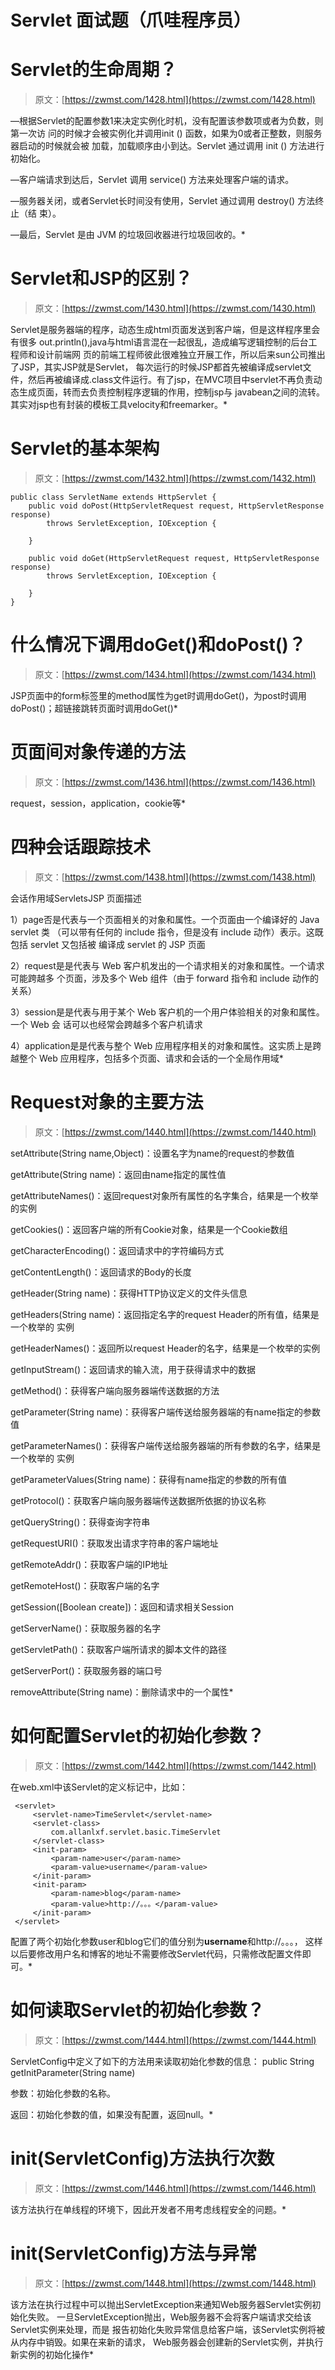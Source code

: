 <!--yml
category: Servlet
date: 0001-01-01 00:00:00
-->

# Servlet 面试题（爪哇程序员）

# Servlet的生命周期？

> 原文：[https://zwmst.com/1428.html](https://zwmst.com/1428.html)

—根据Servlet的配置参数1来决定实例化时机，没有配置该参数项或者为负数，则第一次访 问的时候才会被实例化并调用init () 函数，如果为0或者正整数，则服务器启动的时候就会被 加载，加载顺序由小到达。Servlet 通过调用 init () 方法进行初始化。

—客户端请求到达后，Servlet 调用 service() 方法来处理客户端的请求。

—服务器关闭，或者Servlet长时间没有使用，Servlet 通过调用 destroy() 方法终止（结 束）。

—最后，Servlet 是由 JVM 的垃圾回收器进行垃圾回收的。*


# Servlet和JSP的区别？

> 原文：[https://zwmst.com/1430.html](https://zwmst.com/1430.html)

Servlet是服务器端的程序，动态生成html页面发送到客户端，但是这样程序里会有很多 out.println(),java与html语言混在一起很乱，造成编写逻辑控制的后台工程师和设计前端网 页的前端工程师彼此很难独立开展工作，所以后来sun公司推出了JSP，其实JSP就是Servlet， 每次运行的时候JSP都首先被编译成servlet文件，然后再被编译成.class文件运行。有了jsp，在MVC项目中servlet不再负责动态生成页面，转而去负责控制程序逻辑的作用，控制jsp与 javabean之间的流转。其实对jsp也有封装的模板工具velocity和freemarker。*


# Servlet的基本架构

> 原文：[https://zwmst.com/1432.html](https://zwmst.com/1432.html)

```
public class ServletName extends HttpServlet {
    public void doPost(HttpServletRequest request, HttpServletResponse response) 
        throws ServletException, IOException {

    }

    public void doGet(HttpServletRequest request, HttpServletResponse response) 
        throws ServletException, IOException {

    }
}
```


# 什么情况下调用doGet()和doPost()？

> 原文：[https://zwmst.com/1434.html](https://zwmst.com/1434.html)

JSP页面中的form标签里的method属性为get时调用doGet()，为post时调用doPost()；超链接跳转页面时调用doGet()*


# 页面间对象传递的方法

> 原文：[https://zwmst.com/1436.html](https://zwmst.com/1436.html)

request，session，application，cookie等*


# 四种会话跟踪技术

> 原文：[https://zwmst.com/1438.html](https://zwmst.com/1438.html)

会话作用域ServletsJSP 页面描述

1）page否是代表与一个页面相关的对象和属性。一个页面由一个编译好的 Java servlet 类 （可以带有任何的 include 指令，但是没有 include 动作）表示。这既包括 servlet 又包括被 编译成 servlet 的 JSP 页面

2）request是是代表与 Web 客户机发出的一个请求相关的对象和属性。一个请求可能跨越多 个页面，涉及多个 Web 组件（由于 forward 指令和 include 动作的关系）

3）session是是代表与用于某个 Web 客户机的一个用户体验相关的对象和属性。一个 Web 会 话可以也经常会跨越多个客户机请求

4）application是是代表与整个 Web 应用程序相关的对象和属性。这实质上是跨越整个 Web 应用程序，包括多个页面、请求和会话的一个全局作用域*


# Request对象的主要方法

> 原文：[https://zwmst.com/1440.html](https://zwmst.com/1440.html)

setAttribute(String name,Object)：设置名字为name的request的参数值

getAttribute(String name)：返回由name指定的属性值

getAttributeNames()：返回request对象所有属性的名字集合，结果是一个枚举的实例

getCookies()：返回客户端的所有Cookie对象，结果是一个Cookie数组

getCharacterEncoding()：返回请求中的字符编码方式

getContentLength()：返回请求的Body的长度

getHeader(String name)：获得HTTP协议定义的文件头信息

getHeaders(String name)：返回指定名字的request Header的所有值，结果是一个枚举的 实例

getHeaderNames()：返回所以request Header的名字，结果是一个枚举的实例

getInputStream()：返回请求的输入流，用于获得请求中的数据

getMethod()：获得客户端向服务器端传送数据的方法

getParameter(String name)：获得客户端传送给服务器端的有name指定的参数值

getParameterNames()：获得客户端传送给服务器端的所有参数的名字，结果是一个枚举的 实例

getParameterValues(String name)：获得有name指定的参数的所有值

getProtocol()：获取客户端向服务器端传送数据所依据的协议名称

getQueryString()：获得查询字符串

getRequestURI()：获取发出请求字符串的客户端地址

getRemoteAddr()：获取客户端的IP地址

getRemoteHost()：获取客户端的名字

getSession([Boolean create])：返回和请求相关Session

getServerName()：获取服务器的名字

getServletPath()：获取客户端所请求的脚本文件的路径

getServerPort()：获取服务器的端口号

removeAttribute(String name)：删除请求中的一个属性*


# 如何配置Servlet的初始化参数？

> 原文：[https://zwmst.com/1442.html](https://zwmst.com/1442.html)

在web.xml中该Servlet的定义标记中，比如：

```
 <servlet>
     <servlet-name>TimeServlet</servlet-name>
     <servlet-class>
         com.allanlxf.servlet.basic.TimeServlet
     </servlet-class>
     <init-param>
         <param-name>user</param-name>
         <param-value>username</param-value>
     </init-param>
     <init-param>
         <param-name>blog</param-name>
         <param-value>http://。。。</param-value>
     </init-param>
 </servlet>
```

配置了两个初始化参数user和blog它们的值分别为**username**和http://。。。， 这样以后要修改用户名和博客的地址不需要修改Servlet代码，只需修改配置文件即可。*


# 如何读取Servlet的初始化参数？

> 原文：[https://zwmst.com/1444.html](https://zwmst.com/1444.html)

ServletConfig中定义了如下的方法用来读取初始化参数的信息： public String getInitParameter(String name)

参数：初始化参数的名称。

返回：初始化参数的值，如果没有配置，返回null。*


# init(ServletConfig)方法执行次数

> 原文：[https://zwmst.com/1446.html](https://zwmst.com/1446.html)

该方法执行在单线程的环境下，因此开发者不用考虑线程安全的问题。*


# init(ServletConfig)方法与异常

> 原文：[https://zwmst.com/1448.html](https://zwmst.com/1448.html)

该方法在执行过程中可以抛出ServletException来通知Web服务器Servlet实例初始化失败。 一旦ServletException抛出，Web服务器不会将客户端请求交给该Servlet实例来处理，而是 报告初始化失败异常信息给客户端，该Servlet实例将被从内存中销毁。如果在来新的请求， Web服务器会创建新的Servlet实例，并执行新实例的初始化操作*